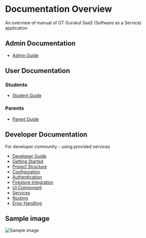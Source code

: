 # Documentation Overview

An overview of manual of GT Gurukul SaaS (Software as a Service) application

## Admin Documentation
- [Admin Guide](admin.md)

## User Documentation
### Students
- [Student Guide](user.md#students)

### Parents
- [Parent Guide](user.md#parents)

## Developer Documentation
For developer community - using provided services

- [Developer Guide](developers.md)
- [Getting Started](dev_getting-started.md)
- [Project Structure](dev_project-structure.md)
- [Configuration](dev_configuration.md)
- [Authentication](dev_authentication.md)
- [Firestore Integration](dev_firestore-integration.md)
- [UI Component](dev_UI-components.md)
- [Services](dev_services.md)
- [Routing](dev_routing.md)
- [Error Handling](dev_error-handling.md)

## Sample image
![Sample image](https://myoctocat.com/assets/images/base-octocat.svg)
